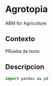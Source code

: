 # Agrotopia
ABM for Agriculture

## Contexto
PRueba de texto
## Descripcion


```python
import pandas as pd
```
